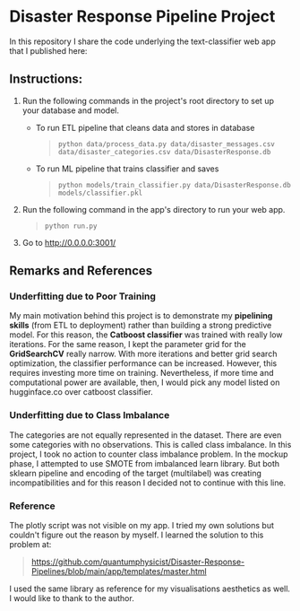 # Disaster Response Pipeline Project
In this repository I share the code underlying the text-classifier web app that I published here:
>
> 
## Instructions:
1. Run the following commands in the project's root directory to set up your database and model.

    - To run ETL pipeline that cleans data and stores in database
   
      >`python data/process_data.py data/disaster_messages.csv data/disaster_categories.csv data/DisasterResponse.db`
   
    - To run ML pipeline that trains classifier and saves
      > `python models/train_classifier.py data/DisasterResponse.db models/classifier.pkl`

2. Run the following command in the app's directory to run your web app.

      > `python run.py`

3. Go to http://0.0.0.0:3001/


## Remarks and References

### Underfitting due to Poor Training 
My main motivation behind this project is to demonstrate my **pipelining skills** (from ETL to deployment) rather than
building a strong predictive model. For this reason, the **Catboost classifier** was trained with really low iterations.
For the same reason, I kept the parameter grid for the **GridSearchCV** really narrow. With more iterations and better 
grid search optimization, the classifier performance can be increased. However, this requires investing more time on 
training. Nevertheless, if more time and computational power are available, then, I would pick any model listed on
hugginface.co over catboost classifier. 

### Underfitting due to Class Imbalance
The categories are not equally represented in the dataset. There are even some categories with no observations. This is 
called class imbalance. In this project, I took no action to counter class imbalance problem. In the mockup phase, I 
attempted to use SMOTE from imbalanced learn library. But both sklearn pipeline and encoding of the target (multilabel) 
was creating incompatibilities and for this reason I decided not to continue with this line.

### Reference
The plotly script was not visible on my app. I tried my own solutions but couldn't figure out the reason by myself. I 
learned the solution to this problem at:
>
> https://github.com/quantumphysicist/Disaster-Response-Pipelines/blob/main/app/templates/master.html

I used the same library as reference for my visualisations aesthetics as well. I would like to thank to the author. 